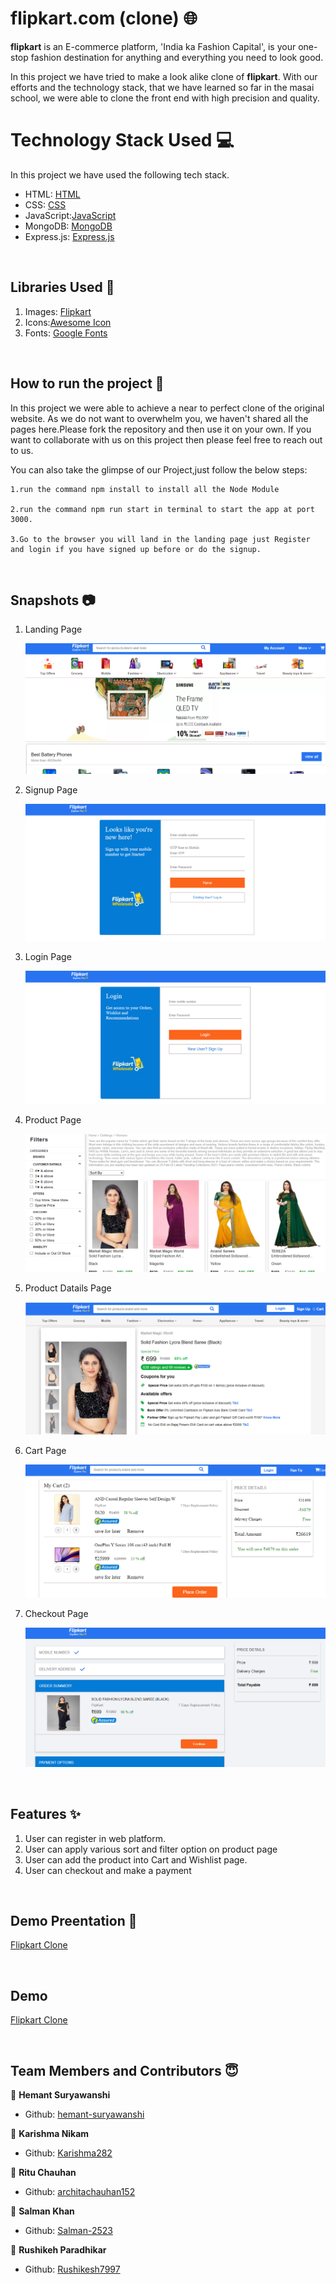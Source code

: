 # flipkart.com (clone) 🌐

**flipkart** is an E-commerce platform, 'India ka Fashion Capital', is your one-stop fashion destination for anything and everything you need to look good.

In this project we have tried to make a look alike clone of **flipkart**. With our efforts and the technology stack, that we have learned so far in the masai school, we were able to clone the front end with high precision and quality.

# Technology Stack Used 💻

In this project we have used the following tech stack.

- HTML: [HTML](https://developer.mozilla.org/en-US/docs/Web/HTML)
- CSS: [CSS](https://developer.mozilla.org/en-US/docs/Web/CSS)
- JavaScript:[JavaScript](https://developer.mozilla.org/en-US/docs/Web/JavaScript)
-  MongoDB: [MongoDB](https://www.mongodb.com/)
-  Express.js: [Express.js](https://expressjs.com/)

<br>

## Libraries Used 🌟

1. Images: [Flipkart](https://www.flipkart.com/)
2. Icons:[Awesome Icon](https://www.w3schools.com/icons/fontawesome5_intro.asp)
3. Fonts: [Google Fonts](https://fonts.google.com/)

<br>

## How to run the project 📑

In this project we were able to achieve a near to perfect clone of the original website. As we do not want to overwhelm you, we haven't shared all the pages here.Please fork the repository and then use it on your own. If you want to collaborate with us on this project then please feel free to reach out to us.

You can also take the glimpse of our Project,just follow the below steps:

    1.run the command npm install to install all the Node Module
    
    2.run the command npm run start in terminal to start the app at port 3000.

    3.Go to the browser you will land in the landing page just Register and login if you have signed up before or do the signup.

<br>

## Snapshots 📷

1. Landing Page

   ![flipkart](flipkart2img/landing.png)
   
2. Signup Page

   ![flipkart](flipkart2img/signup.png)

3. Login Page

   ![flipkart](flipkart2img/login.png)

4. Product Page

   ![flipkart](flipkart2img/product.png)

5. Product Datails Page

   ![flipkart](flipkart2img/innerproduct.png)

6. Cart Page

   ![flipkart](flipkart2img/cart.png)

7. Checkout Page

   ![flipkart](flipkart2img/checkout.png)

<br>

## Features ✨

1. User can register in web platform.
2. User can apply various sort and filter option on product page
3. User can add the product into Cart and Wishlist page.
4. User can checkout and make a payment

<br>

## Demo Preentation 🎥

[Flipkart Clone](https://drive.google.com/file/d/1EpvufBBFyIj-G_oWqUNH38wLPXyrDHbe/view?usp=sharing)

<br>

## Demo

[Flipkart Clone](https://flipkart01-clone.netlify.app/)

<br>

## Team Members and Contributors 😇

👤 **Hemant Suryawanshi**

- Github: [hemant-suryawanshi](https://github.com/hemant-suryawanshi)

👤 **Karishma Nikam**

- Github: [Karishma282](https://github.com/Karishma282)

👤 **Ritu Chauhan**

- Github: [architachauhan152](https://github.com/architachauhan152)

👤 **Salman Khan**

- Github: [Salman-2523](https://github.com/Salman-2523)

👤 **Rushikeh Paradhikar**

- Github: [Rushikesh7997](https://github.com/Rushikesh7997)
